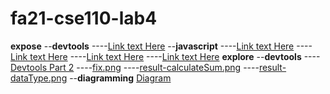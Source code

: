 # fa21-cse110-lab4
**expose**
--**devtools**
----[Link text Here](/expose/devtools/devtools-pt1.md)
--**javascript**
----[Link text Here](/expose/javascript/part1.md)
----[Link text Here](/expose/javascript/part2.md)
----[Link text Here](/expose/javascript/part2-question16.js)
----[Link text Here](/expose/javascript/part2-question18.js)
**explore**
--**devtools**
----[Devtools Part 2](/explore/devtools/devtools-pt2.md)
----[fix.png](/explore/devtools/fix.png)
----[result-calculateSum.png](/explore/devtools/result-calculateSum.png)
----[result-dataType.png](/explore/devtools/result-dataType.png)
--**diagramming**
[Diagram](/explore/diagramming/diagram.drawio.png)
